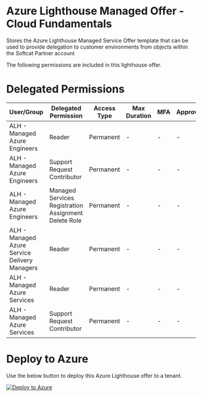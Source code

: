 # Azure Lighthouse Managed Offer - Cloud Fundamentals
Stores the Azure Lighthouse Managed Service Offer template that can be used to provide delegation to customer environments from objects within the Softcat Partner account

The following permissions are included in this lighthouse offer.

# Delegated Permissions

| User/Group                                    | Delegated Permission                                 | Access Type | Max Duration | MFA   | Approvers                      |
| --------------------------------------------- | ---------------------------------------------------- | ----------- | ------------ | ---   | ------------------------------ |
| ALH - Managed Azure Engineers                 | Reader                                               | Permanent   | -            | -     | -                              |
| ALH - Managed Azure Engineers                 | Support Request Contributor                          | Permanent   | -            | -     | -                              |
| ALH - Managed Azure Engineers                 | Managed Services Registration Assignment Delete Role | Permanent   | -            | -     | -                              |
| ALH - Managed Azure Service Delivery Managers | Reader                                               | Permanent   | -            | -     | -                              |
| ALH - Managed Azure Services                  | Reader                                               | Permanent   | -            | -     | -                              |
| ALH - Managed Azure Services                  | Support Request Contributor                          | Permanent   | -            | -     | -                              |

# Deploy to Azure 

Use the below button to deploy this Azure Lighthouse offer to a tenant.

[![Deploy to Azure](https://aka.ms/deploytoazurebutton)](https://portal.azure.com/#create/Microsoft.Template/uri/https%3A%2F%2Fraw.githubusercontent.com%2FSoftcatMS%2Fazure-lighthouse-managedoffer-cloudfundamentals%2Fmain%2Fproduction-lighthouse-offer-cf.json)
